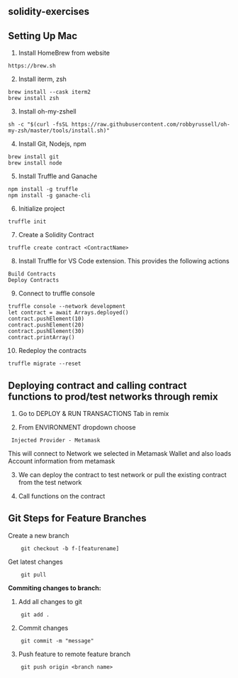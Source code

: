 ## solidity-exercises

## Setting Up Mac


1. Install HomeBrew from website

``` 
https://brew.sh
```

2. Install iterm, zsh
```
brew install --cask iterm2
brew install zsh
```

3. Install oh-my-zshell

```
sh -c "$(curl -fsSL https://raw.githubusercontent.com/robbyrussell/oh-my-zsh/master/tools/install.sh)"
```

4. Install Git, Nodejs, npm
```
brew install git
brew install node
```

5. Install Truffle and Ganache
```
npm install -g truffle
npm install -g ganache-cli 
```
6. Initialize project
```
truffle init
```
7. Create a Solidity Contract
```
truffle create contract <ContractName>
```
8. Install Truffle for VS Code extension. This provides the following actions
```
Build Contracts
Deploy Contracts
```
9. Connect to truffle console
```
truffle console --network development
let contract = await Arrays.deployed()
contract.pushElement(10)
contract.pushElement(20)
contract.pushElement(30)
contract.printArray()
```
10. Redeploy the contracts
```
truffle migrate --reset
```

##  Deploying contract and calling contract functions to prod/test networks through remix

1. Go to DEPLOY & RUN TRANSACTIONS Tab in remix

2. From ENVIRONMENT dropdown choose
```
 Injected Provider - Metamask
```
This will connect to Network we selected in Metamask Wallet and also loads Account information from metamask

3. We can deploy the contract to test network or pull the existing contract from the test network

4. Call functions on the contract

##  Git Steps for Feature Branches

Create a new branch

```
    git checkout -b f-[featurename]
```

Get latest changes

```
    git pull
```

**Commiting changes to branch:**

1) Add all changes to git

```
    git add .
```

2) Commit changes

```
    git commit -m "message"
```

3) Push feature to remote feature branch

```
    git push origin <branch name>
```